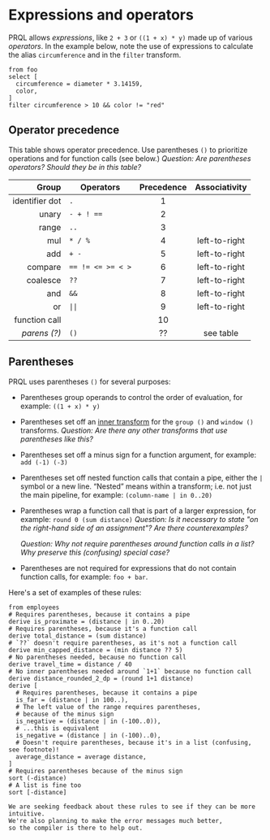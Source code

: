# Expressions and operators

PRQL allows _expressions_, like `2 + 3` or `((1 + x) * y)` made up of various
_operators_. In the example below, note the use of expressions to calculate the
alias `circumference` and in the `filter` transform.

```prql
from foo
select [
  circumference = diameter * 3.14159,
  color,
]
filter circumference > 10 && color != "red"
```

## Operator precedence

This table shows operator precedence. Use parentheses `()` to prioritize
operations and for function calls (see below.) _Question: Are parentheses
operators? Should they be in this table?_

<!-- markdownlint-disable MD033 — the `|` characters need to be escaped, and surrounded with tags rather than backticks   -->

|          Group | Operators         | Precedence | Associativity |
| -------------: | ----------------- | :--------: | :-----------: |
| identifier dot | `.`               |     1      |               |
|          unary | `- + ! ==`        |     2      |               |
|          range | `..`              |     3      |               |
|            mul | `* / %`           |     4      | left-to-right |
|            add | `+ -`             |     5      | left-to-right |
|        compare | `== != <= >= < >` |     6      | left-to-right |
|       coalesce | `??`              |     7      | left-to-right |
|            and | `&&`              |     8      | left-to-right |
|             or | <code>\|\|</code> |     9      | left-to-right |
|  function call |                   |     10     |               |
|   _parens (?)_ | `()`              |     ??     |   see table   |

## Parentheses

PRQL uses parentheses `()` for several purposes:

- Parentheses group operands to control the order of
  evaluation, for example: `((1 + x) * y)`

- Parentheses set off an [inner transform](./inner-transforms.md) for the
  `group ()` and `window ()` transforms. _Question: Are there any other
  transforms that use parentheses like this?_

- Parentheses set off a minus sign for a function argument, for example:
  `add (-1) (-3)`

- Parentheses set off nested function calls that contain a pipe, either the `|` symbol or a new line.
  “Nested” means within a transform; i.e. not just the main pipeline, for example: `(column-name | in 0..20)`

- Parentheses wrap a function call that is part of a larger expression, for
  example: `round 0 (sum distance)` _Question: Is it necessary to state "on the
  right-hand side of an assignment"? Are there counterexamples?_

  _Question: Why not require parentheses around function calls in a list? Why
  preserve this (confusing) special case?_

- Parentheses are not required for expressions that do not contain function
  calls, for example: `foo + bar`.

Here's a set of examples of these rules:

```prql no-fmt
from employees
# Requires parentheses, because it contains a pipe
derive is_proximate = (distance | in 0..20)
# Requires parentheses, because it's a function call
derive total_distance = (sum distance)
# `??` doesn't require parentheses, as it's not a function call
derive min_capped_distance = (min distance ?? 5)
# No parentheses needed, because no function call
derive travel_time = distance / 40
# No inner parentheses needed around `1+1` because no function call
derive distance_rounded_2_dp = (round 1+1 distance)
derive [
  # Requires parentheses, because it contains a pipe
  is_far = (distance | in 100..),
  # The left value of the range requires parentheses,
  # because of the minus sign
  is_negative = (distance | in (-100..0)),
  # ...this is equivalent
  is_negative = (distance | in (-100)..0),
  # Doesn't require parentheses, because it's in a list (confusing, see footnote)!
  average_distance = average distance,
]
# Requires parentheses because of the minus sign
sort (-distance)
# A list is fine too
sort [-distance]
```

```admonish note
We are seeking feedback about these rules to see if they can be more intuitive.
We're also planning to make the error messages much better,
so the compiler is there to help out.
```
